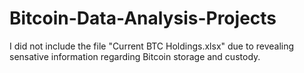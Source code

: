 # Bitcoin-Data-Analysis-Projects

I did not include the file "Current BTC Holdings.xlsx" due to revealing sensative information regarding Bitcoin storage and custody.
